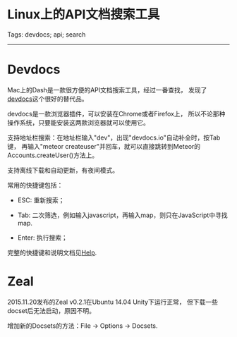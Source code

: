 # Linux上的API文档搜索工具
Tags: devdocs; api; search

------

# Devdocs

Mac上的Dash是一款很方便的API文档搜索工具，经过一番查找，
发现了[devdocs](https://github.com/Thibaut/devdocs)这个很好的替代品。

devdocs是一款浏览器插件，可以安装在Chrome或者Firefox上，
所以不论那种操作系统，只要能安装这两款浏览器就可以使用它。

支持地址栏搜索：在地址栏输入"dev"，出现"devdocs.io"自动补全时，按Tab键，
再输入"meteor createuser"并回车，就可以直接跳转到Meteor的
Accounts.createUser()方法上。

支持离线下载和自动更新，有夜间模式。

常用的快捷键包括：

* ESC: 重新搜索；

* Tab: 二次筛选，例如输入javascript<Tab>，再输入map，则只在JavaScript中寻找map.

* Enter: 执行搜索；

完整的快捷键和说明文档见[Help](http://devdocs.io/help).

# Zeal

2015.11.20发布的Zeal v0.2.1在Ubuntu 14.04 Unity下运行正常，
但下载一些docset后无法启动，原因不明。

增加新的Docsets的方法：File -> Options -> Docsets.
